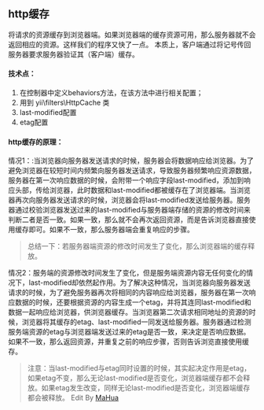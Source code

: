 <html lang="en">
<head>
    <meta charset="UTF-8">
    <title></title>
</head>
<body marginheight="0"><h2>http缓存</h2>
<p>将请求的资源缓存到浏览器端。如果浏览器端的缓存资源可用，那么服务器就不会返回相应的资源。这样我们的程序又快了一点。
本质上，客户端通过将记号传回服务器要求服务器验证其（客户端）缓存。

</p>
<h4>技术点：</h4>
<ol>
<li>在控制器中定义behaviors方法，在该方法中进行相关配置；</li>
<li>用到 yii\filters\HttpCache 类</li>
<li>last-modified配置</li>
<li>etag配置</li>
</ol>
<h4>http缓存的原理：</h4>
<p>情况1：:当浏览器向服务器发送请求的时候，服务器会将数据响应给浏览器。为了避免浏览器在较短时间内频繁向服务器发送请求，导致服务器频繁响应资源数据，服务器在第一次响应数据的时候，会附带一个响应字段last-modified，添加到响应头部，传给浏览器，此时数据和last-modified都被缓存在了浏览器端。当浏览器再次向服务器发送请求的时候，浏览器会将last-modified发送给服务器。服务器通过校验浏览器发送过来的last-modified与服务器端存储的资源的修改时间来判断二者是否一致。如果一致，那么就不会再次返回资源，而是告诉浏览器直接使用缓存即可。如果不一致，那么服务器端会重复响应的步骤。

</p>
<blockquote>
<p>总结一下：若服务器端资源的修改时间发生了变化，那么浏览器端的缓存释放。

</p>
</blockquote>
<p>情况2：服务端的资源修改时间发生了变化，但是服务端资源内容无任何变化的情况下，last-modified却依然起作用。为了解决这种情况，当浏览器向服务器发送请求的时候，为了避免服务器再次将相同的内容响应给浏览器，服务器在第一次响应数据的时候，还要根据资源的内容生成一个etag，并将其连同last-modified和数据一起响应给浏览器，供浏览器缓存。当浏览器第二次请求相同地址的资源的时候，浏览器将其缓存的etag、last-modified一同发送给服务器。服务器通过检测服务端资源的etag与浏览器端发送过来的etag是否一致，来决定是否响应数据。如果不一致，那么返回资源，并重复之前的响应步骤，否则告诉浏览直接使用缓存。

</p>
<blockquote>
<p>注意：当last-modified与etag同时设置的时候，其实起决定作用是etag，如果etag不变，那么无论last-modified是否变化，浏览器端缓存都不会释放。如果etag发生改变，同样无论last-modified是否变化，浏览器端缓存都会被释放。 
Edit By <a href="http://mahua.jser.me">MaHua</a></p>
</blockquote>
</body></html>
